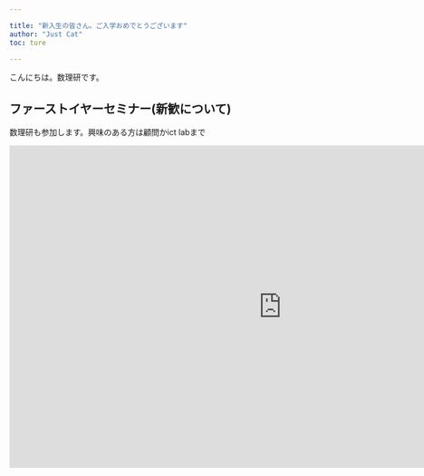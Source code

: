 ```yaml
---

title: "新入生の皆さん。ご入学おめでとうございます"
author: "Just Cat"
toc: ture

---
```


こんにちは。数理研です。

## ファーストイヤーセミナー(新歓について)

数理研も参加します。興味のある方は顧問かict labまで

<div class="google-slide">
<iframe src="https://docs.google.com/presentation/d/e/2PACX-1vTJw_ebopP6q79oaI6FZ99opGMiBg0AG4MQWNaWK-tFDOEoUBKaTQ8-hMVxwqfjBg/embed?start=false&loop=false&delayms=3000" frameborder="0" width="960" height="569" allowfullscreen="true" mozallowfullscreen="true" webkitallowfullscreen="true"></iframe>
</div>

